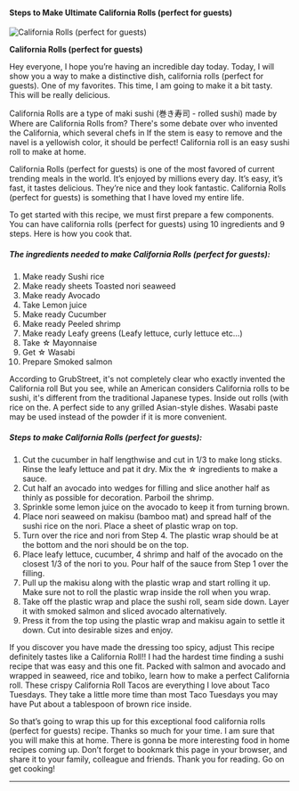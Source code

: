             

#### Steps to Make Ultimate California Rolls (perfect for guests)

![California Rolls (perfect for guests)](https://img-global.cpcdn.com/recipes/4749986337128448/751x532cq70/california-rolls-perfect-for-guests-recipe-main-photo.jpg)

**California Rolls (perfect for guests)**

Hey everyone, I hope you’re having an incredible day today. Today, I will show you a way to make a distinctive dish, california rolls (perfect for guests). One of my favorites. This time, I am going to make it a bit tasty. This will be really delicious.

California Rolls are a type of maki sushi (巻き寿司 - rolled sushi) made by Where are California Rolls from? There's some debate over who invented the California, which several chefs in If the stem is easy to remove and the navel is a yellowish color, it should be perfect! California roll is an easy sushi roll to make at home.

California Rolls (perfect for guests) is one of the most favored of current trending meals in the world. It’s enjoyed by millions every day. It’s easy, it’s fast, it tastes delicious. They’re nice and they look fantastic. California Rolls (perfect for guests) is something that I have loved my entire life.

To get started with this recipe, we must first prepare a few components. You can have california rolls (perfect for guests) using 10 ingredients and 9 steps. Here is how you cook that.

##### The ingredients needed to make California Rolls (perfect for guests):

1.  Make ready Sushi rice
2.  Make ready sheets Toasted nori seaweed
3.  Make ready Avocado
4.  Take Lemon juice
5.  Make ready Cucumber
6.  Make ready Peeled shrimp
7.  Make ready Leafy greens (Leafy lettuce, curly lettuce etc…)
8.  Take ☆ Mayonnaise
9.  Get ☆ Wasabi
10.  Prepare Smoked salmon

According to GrubStreet, it's not completely clear who exactly invented the California roll But you see, while an American considers California rolls to be sushi, it's different from the traditional Japanese types. Inside out rolls (with rice on the. A perfect side to any grilled Asian-style dishes. Wasabi paste may be used instead of the powder if it is more convenient.

##### Steps to make California Rolls (perfect for guests):

1.  Cut the cucumber in half lengthwise and cut in 1/3 to make long sticks. Rinse the leafy lettuce and pat it dry. Mix the ☆ ingredients to make a sauce.
2.  Cut half an avocado into wedges for filling and slice another half as thinly as possible for decoration. Parboil the shrimp.
3.  Sprinkle some lemon juice on the avocado to keep it from turning brown.
4.  Place nori seaweed on makisu (bamboo mat) and spread half of the sushi rice on the nori. Place a sheet of plastic wrap on top.
5.  Turn over the rice and nori from Step 4. The plastic wrap should be at the bottom and the nori should be on the top.
6.  Place leafy lettuce, cucumber, 4 shrimp and half of the avocado on the closest 1/3 of the nori to you. Pour half of the sauce from Step 1 over the filling.
7.  Pull up the makisu along with the plastic wrap and start rolling it up. Make sure not to roll the plastic wrap inside the roll when you wrap.
8.  Take off the plastic wrap and place the sushi roll, seam side down. Layer it with smoked salmon and sliced avocado alternatively.
9.  Press it from the top using the plastic wrap and makisu again to settle it down. Cut into desirable sizes and enjoy.

If you discover you have made the dressing too spicy, adjust This recipe definitely tastes like a California Roll!! I had the hardest time finding a sushi recipe that was easy and this one fit. Packed with salmon and avocado and wrapped in seaweed, rice and tobiko, learn how to make a perfect California roll. These crispy California Roll Tacos are everything I love about Taco Tuesdays. They take a little more time than most Taco Tuesdays you may have Put about a tablespoon of brown rice inside.

So that’s going to wrap this up for this exceptional food california rolls (perfect for guests) recipe. Thanks so much for your time. I am sure that you will make this at home. There is gonna be more interesting food in home recipes coming up. Don’t forget to bookmark this page in your browser, and share it to your family, colleague and friends. Thank you for reading. Go on get cooking!

* * *
